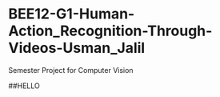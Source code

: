 # BEE12-G1-Human-Action_Recognition-Through-Videos-Usman_Jalil
Semester Project for Computer Vision

##HELLO
